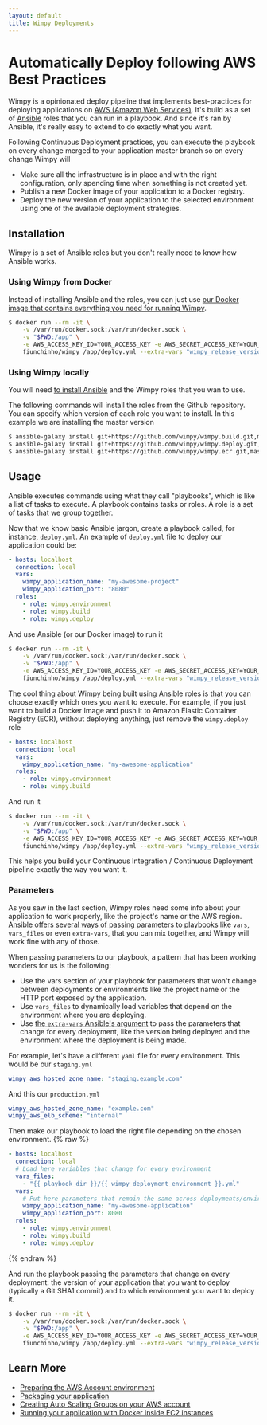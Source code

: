 ```yaml
---
layout: default
title: Wimpy Deployments
---
```


# Automatically Deploy following AWS Best Practices
Wimpy is a opinionated deploy pipeline that implements best-practices for deploying applications on [AWS (Amazon Web Services)](https://aws.amazon.com/).
It's build as a set of [Ansible](https://www.ansible.com/) roles that you can run in a playbook. And since it's ran by Ansible, it's really easy to extend to do exactly what you want.

Following Continuous Deployment practices, you can execute the playbook on every change merged to your application master branch so on every change Wimpy will
- Make sure all the infrastructure is in place and with the right configuration, only spending time when something is not created yet.
- Publish a new Docker image of your application to a Docker registry.
- Deploy the new version of your application to the selected environment using one of the available deployment strategies.

## Installation
Wimpy is a set of Ansible roles but you don't really need to know how Ansible works.

### Using Wimpy from Docker
Instead of installing Ansible and the roles, you can just use [our Docker image that contains everything you need for running Wimpy](https://github.com/wimpy/docker).

```bash
$ docker run --rm -it \
    -v /var/run/docker.sock:/var/run/docker.sock \
    -v "$PWD:/app" \
    -e AWS_ACCESS_KEY_ID=YOUR_ACCESS_KEY -e AWS_SECRET_ACCESS_KEY=YOUR_SECRET_KEY \
    fiunchinho/wimpy /app/deploy.yml --extra-vars "wimpy_release_version=`git rev-parse HEAD` wimpy_deployment_environment=production"
```

### Using Wimpy locally
You will need [to install Ansible](https://docs.ansible.com/ansible/intro_installation.html) and the Wimpy roles that you wan to use.

The following commands will install the roles from the Github repository. You can specify which version of each role you want to install. In this example we are installing the master version

```bash
$ ansible-galaxy install git+https://github.com/wimpy/wimpy.build.git,master
$ ansible-galaxy install git+https://github.com/wimpy/wimpy.deploy.git,master
$ ansible-galaxy install git+https://github.com/wimpy/wimpy.ecr.git,master
```

## Usage
Ansible executes commands using what they call "playbooks", which is like a list of tasks to execute.
A playbook contains tasks or roles. A role is a set of tasks that we group together.

Now that we know basic Ansible jargon, create a playbook called, for instance, `deploy.yml`.
An example of `deploy.yml` file to deploy our application could be:
```yaml
- hosts: localhost
  connection: local
  vars:
    wimpy_application_name: "my-awesome-project"
    wimpy_application_port: "8080"
  roles:
    - role: wimpy.environment
    - role: wimpy.build
    - role: wimpy.deploy
```

And use Ansible (or our Docker image) to run it

```bash
$ docker run --rm -it \
    -v /var/run/docker.sock:/var/run/docker.sock \
    -v "$PWD:/app" \
    -e AWS_ACCESS_KEY_ID=YOUR_ACCESS_KEY -e AWS_SECRET_ACCESS_KEY=YOUR_SECRET_KEY \
    fiunchinho/wimpy /app/deploy.yml --extra-vars "wimpy_release_version=v1.2.3 wimpy_deployment_environment=production"
```

The cool thing about Wimpy being built using Ansible roles is that you can choose exactly which ones you want to execute.
For example, if you just want to build a Docker Image and push it to Amazon Elastic Container Registry (ECR), without deploying anything, just remove the `wimpy.deploy` role

```yaml
- hosts: localhost
  connection: local
  vars:
    wimpy_application_name: "my-awesome-application"
  roles:
    - role: wimpy.environment
    - role: wimpy.build
```

And run it

```bash
$ docker run --rm -it \
    -v /var/run/docker.sock:/var/run/docker.sock \
    -v "$PWD:/app" \
    -e AWS_ACCESS_KEY_ID=YOUR_ACCESS_KEY -e AWS_SECRET_ACCESS_KEY=YOUR_SECRET_KEY \
    fiunchinho/wimpy /app/deploy.yml --extra-vars "wimpy_release_version=`git rev-parse HEAD`"
```

This helps you build your Continuous Integration / Continuous Deployment pipeline exactly the way you want it.

### Parameters
As you saw in the last section, Wimpy roles need some info about your application to work properly, like the project's name or the AWS region.
[Ansible offers several ways of passing parameters to playbooks](https://docs.ansible.com/ansible/playbooks_variables.html) like `vars`, `vars_files` or even `extra-vars`, that you can mix together, and Wimpy will work fine with any of those.

When passing parameters to our playbook, a pattern that has been working wonders for us is the following:
- Use the vars section of your playbook for parameters that won't change between deployments or environments like the project name or the HTTP port exposed by the application.
- Use `vars_files` to dynamically load variables that depend on the environment where you are deploying.
- Use [the `extra-vars` Ansible's argument](https://docs.ansible.com/ansible/playbooks_variables.html#passing-variables-on-the-command-line) to pass the parameters that change for every deployment, like the version being deployed and the environment where the deployment is being made.

For example, let's have a different `yaml` file for every environment. This would be our `staging.yml`

```yaml
wimpy_aws_hosted_zone_name: "staging.example.com"
```

And this our `production.yml`

```yaml
wimpy_aws_hosted_zone_name: "example.com"
wimpy_aws_elb_scheme: "internal"
```

Then make our playbook to load the right file depending on the chosen environment.
{% raw %}
```yaml
- hosts: localhost
  connection: local
  # Load here variables that change for every environment
  vars_files:
    - "{{ playbook_dir }}/{{ wimpy_deployment_environment }}.yml"
  vars:
    # Put here parameters that remain the same across deployments/environments
    wimpy_application_name: "my-awesome-application"
    wimpy_application_port: 8080
  roles:
    - role: wimpy.environment
    - role: wimpy.build
    - role: wimpy.deploy

```
{% endraw %}

And run the playbook passing the parameters that change on every deployment: the version of your application that you want to deploy (typically a Git SHA1 commit) and to which environment you want to deploy it.

```bash
$ docker run --rm -it \
    -v /var/run/docker.sock:/var/run/docker.sock \
    -v "$PWD:/app" \
    -e AWS_ACCESS_KEY_ID=YOUR_ACCESS_KEY -e AWS_SECRET_ACCESS_KEY=YOUR_SECRET_KEY \
    fiunchinho/wimpy /app/deploy.yml --extra-vars "wimpy_release_version=git rev-parse HEAD wimpy_deployment_environment=production"
```

## Learn More
- [Preparing the AWS Account environment](environment.md)
- [Packaging your application](building.md)
- [Creating Auto Scaling Groups on your AWS account](deploy.md)
- [Running your application with Docker inside EC2 instances](running.md)
